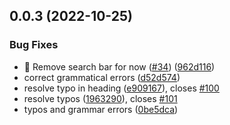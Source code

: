 ## 0.0.3 (2022-10-25)


### Bug Fixes

* :bug: Remove search bar for now ([#34](https://github.com/dunnjacoba/docs/issues/34)) ([962d116](https://github.com/dunnjacoba/docs/commit/962d1164a462976d63f94b66771f20196658871d))
* correct grammatical errors ([d52d574](https://github.com/dunnjacoba/docs/commit/d52d5740102b7ef8f30c7e0b7b584abb1b1b38db))
* resolve typo in heading  ([e909167](https://github.com/dunnjacoba/docs/commit/e9091676472102b25202ff45b5aaad170e45893a)), closes [#100](https://github.com/dunnjacoba/docs/issues/100)
* resolve typos  ([1963290](https://github.com/dunnjacoba/docs/commit/19632903cedd7cbc5e7d41e296167e1699ee2244)), closes [#101](https://github.com/dunnjacoba/docs/issues/101)
* typos and grammar errors ([0be5dca](https://github.com/dunnjacoba/docs/commit/0be5dcaa10a339c9e8ad0f05fcbdf35463819e43))




